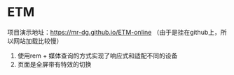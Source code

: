 # ETM
项目演示地址：https://mr-dg.github.io/ETM-online
（由于是挂在github上，所以网站加载比较慢）

1. 使用rem + 媒体查询的方式实现了响应式和适配不同的设备
2. 页面是全屏带有特效的切换